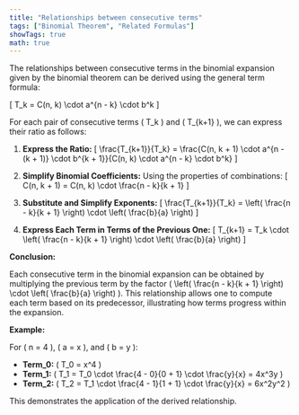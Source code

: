 ```yaml
---
title: "Relationships between consecutive terms"
tags: ["Binomial Theorem", "Related Formulas"]
showTags: true
math: true
---
```




The relationships between consecutive terms in the binomial expansion given by the binomial theorem can be derived using the general term formula:

\[
T_k = C(n, k) \cdot a^{n - k} \cdot b^k
\]

For each pair of consecutive terms \( T_k \) and \( T_{k+1} \), we can express their ratio as follows:

1. **Express the Ratio:**
   \[
   \frac{T_{k+1}}{T_k} = \frac{C(n, k + 1) \cdot a^{n - (k + 1)} \cdot b^{k + 1}}{C(n, k) \cdot a^{n - k} \cdot b^k}
   \]

2. **Simplify Binomial Coefficients:**
   Using the properties of combinations:
   \[
   C(n, k + 1) = C(n, k) \cdot \frac{n - k}{k + 1}
   \]

3. **Substitute and Simplify Exponents:**
   \[
   \frac{T_{k+1}}{T_k} = \left( \frac{n - k}{k + 1} \right) \cdot \left( \frac{b}{a} \right)
   \]

4. **Express Each Term in Terms of the Previous One:**
   \[
   T_{k+1} = T_k \cdot \left( \frac{n - k}{k + 1} \right) \cdot \left( \frac{b}{a} \right)
   \]

**Conclusion:**

Each consecutive term in the binomial expansion can be obtained by multiplying the previous term by the factor \( \left( \frac{n - k}{k + 1} \right) \cdot \left( \frac{b}{a} \right) \). This relationship allows one to compute each term based on its predecessor, illustrating how terms progress within the expansion. 

**Example:**

For \( n = 4 \), \( a = x \), and \( b = y \):

- **Term_0:** \( T_0 = x^4 \)
- **Term_1:** \( T_1 = T_0 \cdot \frac{4 - 0}{0 + 1} \cdot \frac{y}{x} = 4x^3y \)
- **Term_2:** \( T_2 = T_1 \cdot \frac{4 - 1}{1 + 1} \cdot \frac{y}{x} = 6x^2y^2 \)

This demonstrates the application of the derived relationship.
